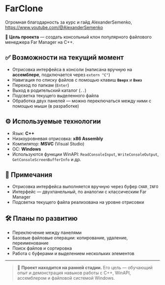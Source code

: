 # FarClone

Огромная благодарность за курс и гайд AlexanderSemenko, https://www.youtube.com/@AlexanderSemenko

🎯 **Цель проекта** — создать консольный клон популярного файлового менеджера Far Manager на C++.

## ✅ Возможности на текущий момент

- Отрисовка интерфейса в консоли (написана вручную на **ассемблере**, подключается через `extern "C"`)
- Навигация по списку файлов с помощью клавиш **`Вверх`** и **`Вниз`**
- Переход по папкам (`Enter`)
- Выход в родительский каталог (`..`)
- Подсветка текущего выделенного файла
- Обработка двух панелей — можно переключаться между ними с помощью мыши (в разработке)

## ⚙️ Используемые технологии

- Язык: **C++**
- Низкоуровневая отрисовка: **x86 Assembly**
- Компилятор: **MSVC** (Visual Studio)
- ОС: **Windows**
- Используются функции WinAPI: `ReadConsoleInput`, `WriteConsoleOutput`, `GetConsoleScreenBufferInfo` и др.



## 📌 Примечания

- Отрисовка интерфейса выполняется вручную через буфер `CHAR_INFO`
- Интерфейс — двухпанельный, по аналогии с классическим Far Manager
- Подсветка текущего файла реализована на уровне отрисовки


## 🛠️ Планы по развитию

- Переключение между панелями
- Базовые файловые операции: копирование, удаление, переименование
- Поиск файлов и сортировка
- Работа с буферами и выделением нескольких элементов

---

> 🔨 **Проект находится на ранней стадии.** Его цель — обучающий опыт и демонстрация навыков работы с C++, WinAPI, ассемблером и файловой системой Windows.
